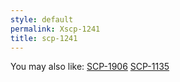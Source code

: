 ```yaml
---
style: default
permalink: Xscp-1241
title: scp-1241
---
```

You may also like:
[SCP-1906](http://scp-wiki.net/scp-1906)
[SCP-1135](http://scp-wiki.net/scp-1135)